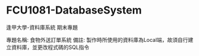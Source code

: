 # FCU1081-DatabaseSystem
逢甲大學-資料庫系統 期末專題

專題名稱: 食物外送訂單系統
備註: 製作時所使用的資料庫為Local端，故須自行建立資料庫，並更改程式碼的SQL指令
